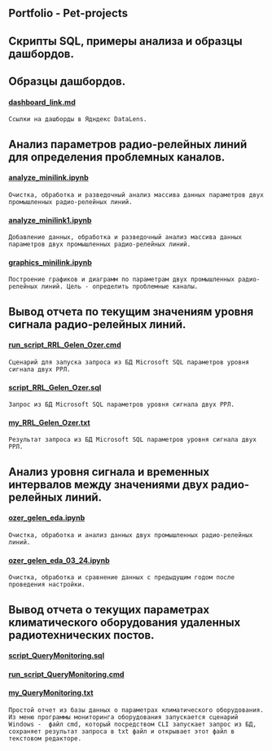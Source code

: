 ## Portfolio - Pet-projects

## Скрипты SQL, примеры анализа и образцы дашбордов.

## Образцы дашбордов.
#### [dashboard_link.md](https://github.com/edwan70/Portfolio/blob/master/Pet-projects/dashboard_link.md)
`Ссылки на дашборды в Ядндекс DataLens.`
## Анализ параметров радио-релейных линий для определения проблемных каналов.
#### [analyze_minilink.ipynb](https://github.com/edwan70/Portfolio/blob/master/Pet-projects/analyze_minilink.ipynb)
`Очистка, обработка и разведочный анализ массива данных параметров двух промышленных радио-релейных линий.`
#### [analyze_minilink1.ipynb](https://github.com/edwan70/Portfolio/blob/master/Pet-projects/analyze_minilink1.ipynb)
`Добавление данных, обработка и разведочный анализ массива данных параметров двух промышленных радио-релейных линий.`
#### [graphics_minilink.ipynb](https://github.com/edwan70/Portfolio/blob/master/Pet-projects/graphics_minilink.ipynb) 
`Построение графиков и диаграмм по параметрам двух промышленных радио-релейных линий.
Цель - определить проблемные каналы.`
## Вывод отчета по текущим значениям уровня сигнала радио-релейных линий.
#### [run_script_RRL_Gelen_Ozer.cmd](https://github.com/edwan70/Portfolio/blob/master/Pet-projects/run_script_RRL_Gelen_Ozer.cmd)  
`Сценарий для запуска запроса из БД Microsoft SQL параметров уровня сигнала двух РРЛ.`  
#### [script_RRL_Gelen_Ozer.sql](https://github.com/edwan70/Portfolio/blob/master/Pet-projects/script_RRL_Gelen_Ozer.sql)
`Запрос из БД Microsoft SQL параметров уровня сигнала двух РРЛ.`  
#### [my_RRL_Gelen_Ozer.txt](https://github.com/edwan70/Portfolio/blob/master/Pet-projects/my_RRL_Gelen_Ozer.txt)
`Результат запроса из БД Microsoft SQL параметров уровня сигнала двух РРЛ.`
## Анализ уровня сигнала и временных интервалов между значениями двух радио-релейных линий.
#### [ozer_gelen_eda.ipynb](https://github.com/edwan70/Portfolio/blob/master/Pet-projects/ozer_gelen_eda.ipynb)
`Очистка, обработка и анализ данных двух промышленных радио-релейных линий.`
#### [ozer_gelen_eda_03_24.ipynb](https://github.com/edwan70/Portfolio/blob/master/Pet-projects/ozer_gelen_eda_03_24.ipynb)
`Очистка, обработка и сравнение данных с предыдущим годом после проведения настройки.`
## Вывод отчета о текущих параметрах климатического оборудования удаленных радиотехнических постов.
#### [script_QueryMonitoring.sql](https://github.com/edwan70/Portfolio/blob/master/Pet-projects/script_QueryMonitoring.sql)  
#### [run_script_QueryMonitoring.cmd](https://github.com/edwan70/Portfolio/blob/master/Pet-projects/run_script_QueryMonitoring.cmd)  
#### [my_QueryMonitoring.txt](https://github.com/edwan70/Portfolio/blob/master/Pet-projects/my_QueryMonitoring.txt)
`Простой отчет из базы данных о параметрах климатического оборудования. Из меню программы мониторинга оборудования запускается сценарий Windows - 
файл cmd, который посредством CLI запускает запрос из БД, сохраняет результат запроса в txt файл и открывает этот файл в текстовом редакторе.`  
